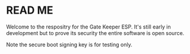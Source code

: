 # READ ME


Welcome to the respositry for the Gate Keeper ESP. It's still early in development but to prove its security the entire software is open source.




Note the secure boot signing key is for testing only.
